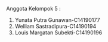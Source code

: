 Anggota Kelompok 5 :

 1. Yunata Putra Gunawan-C14190177
 2. Welliam Sastradipura-C14190194
 3. Louis Margatan Subekti-C14190196
